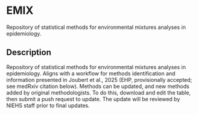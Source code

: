 # EMIX
Repository of statistical methods for environmental mixtures analyses in epidemiology.

## Description

Repository of statistical methods for environmental mixtures analyses in epidemiology. Aligns with a workflow for methods identification and information presented in Joubert et al., 2025 (EHP, provisionally accepted; see medRxiv citation below). Methods can be updated, and new methods added by original methodologists. To do this, download and edit the table, then submit a push request to update. The update will be reviewed by NIEHS staff prior to final updates.

